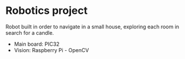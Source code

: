 Robotics project
===============

Robot built in order to navigate in a small house, exploring each room in search for a candle. 
- Main board: PIC32
- Vision: Raspberry Pi - OpenCV
